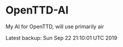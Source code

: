 # OpenTTD-AI
My AI for OpenTTD, will use primarily air

Latest backup: Sun Sep 22 21:10:01 UTC 2019

